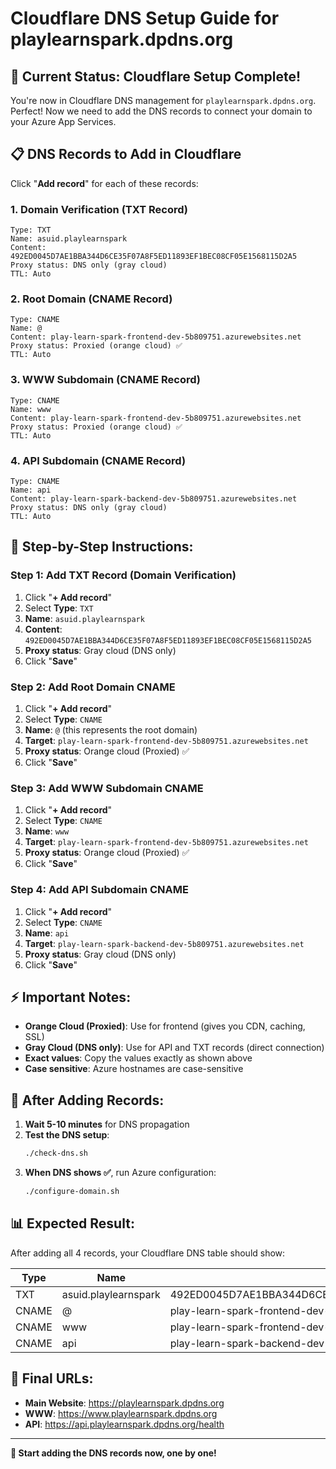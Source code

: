 # Cloudflare DNS Setup Guide for playlearnspark.dpdns.org

## 🎯 Current Status: Cloudflare Setup Complete!

You're now in Cloudflare DNS management for `playlearnspark.dpdns.org`. Perfect! Now we need to add the DNS records to connect your domain to your Azure App Services.

## 📋 **DNS Records to Add in Cloudflare**

Click "**Add record**" for each of these records:

### **1. Domain Verification (TXT Record)**
```
Type: TXT
Name: asuid.playlearnspark
Content: 492ED0045D7AE1BBA344D6CE35F07A8F5ED11893EF1BEC08CF05E1568115D2A5
Proxy status: DNS only (gray cloud)
TTL: Auto
```

### **2. Root Domain (CNAME Record)**
```
Type: CNAME
Name: @
Content: play-learn-spark-frontend-dev-5b809751.azurewebsites.net
Proxy status: Proxied (orange cloud) ✅
TTL: Auto
```

### **3. WWW Subdomain (CNAME Record)**
```
Type: CNAME
Name: www
Content: play-learn-spark-frontend-dev-5b809751.azurewebsites.net
Proxy status: Proxied (orange cloud) ✅
TTL: Auto
```

### **4. API Subdomain (CNAME Record)**
```
Type: CNAME
Name: api
Content: play-learn-spark-backend-dev-5b809751.azurewebsites.net
Proxy status: DNS only (gray cloud)
TTL: Auto
```

## 🔧 **Step-by-Step Instructions:**

### **Step 1: Add TXT Record (Domain Verification)**
1. Click "**+ Add record**"
2. Select **Type**: `TXT`
3. **Name**: `asuid.playlearnspark`
4. **Content**: `492ED0045D7AE1BBA344D6CE35F07A8F5ED11893EF1BEC08CF05E1568115D2A5`
5. **Proxy status**: Gray cloud (DNS only)
6. Click "**Save**"

### **Step 2: Add Root Domain CNAME**
1. Click "**+ Add record**"
2. Select **Type**: `CNAME`
3. **Name**: `@` (this represents the root domain)
4. **Target**: `play-learn-spark-frontend-dev-5b809751.azurewebsites.net`
5. **Proxy status**: Orange cloud (Proxied) ✅
6. Click "**Save**"

### **Step 3: Add WWW Subdomain CNAME**
1. Click "**+ Add record**"
2. Select **Type**: `CNAME`
3. **Name**: `www`
4. **Target**: `play-learn-spark-frontend-dev-5b809751.azurewebsites.net`
5. **Proxy status**: Orange cloud (Proxied) ✅
6. Click "**Save**"

### **Step 4: Add API Subdomain CNAME**
1. Click "**+ Add record**"
2. Select **Type**: `CNAME`
3. **Name**: `api`
4. **Target**: `play-learn-spark-backend-dev-5b809751.azurewebsites.net`
5. **Proxy status**: Gray cloud (DNS only)
6. Click "**Save**"

## ⚡ **Important Notes:**

- **Orange Cloud (Proxied)**: Use for frontend (gives you CDN, caching, SSL)
- **Gray Cloud (DNS only)**: Use for API and TXT records (direct connection)
- **Exact values**: Copy the values exactly as shown above
- **Case sensitive**: Azure hostnames are case-sensitive

## 🧪 **After Adding Records:**

1. **Wait 5-10 minutes** for DNS propagation
2. **Test the DNS setup**:
   ```bash
   ./check-dns.sh
   ```
3. **When DNS shows ✅**, run Azure configuration:
   ```bash
   ./configure-domain.sh
   ```

## 📊 **Expected Result:**

After adding all 4 records, your Cloudflare DNS table should show:

| Type  | Name                | Content                                           | Proxy |
|-------|---------------------|---------------------------------------------------|-------|
| TXT   | asuid.playlearnspark| 492ED0045D7AE1BBA344D6CE35F07A8F5ED11893EF1BEC08CF05E1568115D2A5 | DNS   |
| CNAME | @                   | play-learn-spark-frontend-dev-5b809751.azurewebsites.net | Proxied |
| CNAME | www                 | play-learn-spark-frontend-dev-5b809751.azurewebsites.net | Proxied |
| CNAME | api                 | play-learn-spark-backend-dev-5b809751.azurewebsites.net  | DNS   |

## 🎉 **Final URLs:**

- **Main Website**: https://playlearnspark.dpdns.org
- **WWW**: https://www.playlearnspark.dpdns.org
- **API**: https://api.playlearnspark.dpdns.org/health

---

**🚀 Start adding the DNS records now, one by one!**